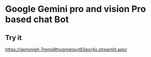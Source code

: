 # Google Gemini pro and vision Pro based chat Bot
## Try it 
https://geminigit-7mms8thxgmdosyt83eor4x.streamlit.app/
